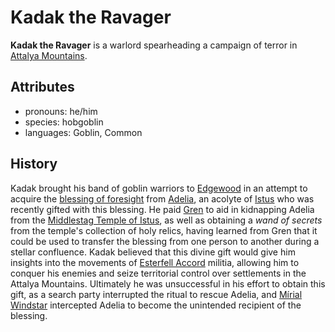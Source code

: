 # Kadak the Ravager

**Kadak the Ravager** is a warlord spearheading a campaign of terror in [Attalya Mountains](../../../mote/esterfell/lenya/attalya-mountains/attalya-mountains.md).

## Attributes

- pronouns: he/him
- species: hobgoblin
- languages: Goblin, Common

## History

Kadak brought his band of goblin warriors to [Edgewood](../edgewood/edgewood.md) in an attempt to acquire the [blessing of foresight](../../../supernatural-gifts/blessing-of-foresight.md) from [Adelia](adelia.md), an acolyte of [Istus](../../../pantheon/istus.md) who was recently gifted with this blessing. He paid [Gren](gren.md) to aid in kidnapping Adelia from the [Middlestag Temple of Istus](../edgewood/middlestag-temple-of-istus.md), as well as obtaining a _wand of secrets_ from the temple's collection of holy relics, having learned from Gren that it could be used to transfer the blessing from one person to another during a stellar confluence. Kadak believed that this divine gift would give him insights into the movements of [Esterfell Accord](../esterfell-accord.md) militia, allowing him to conquer his enemies and seize territorial control over settlements in the Attalya Mountains. Ultimately he was unsuccessful in his effort to obtain this gift, as a search party interrupted the ritual to rescue Adelia, and [Mírial Windstar](../../verdancy/citizenry/mirial-windstar.md) intercepted Adelia to become the unintended recipient of the blessing.
